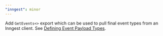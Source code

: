 ```yaml
---
"inngest": minor
---
```


Add `GetEvents<>` export which can be used to pull final event types from an Inngest client.
See [Defining Event Payload Types](https://www.inngest.com/docs/reference/client/create#defining-event-payload-types).
